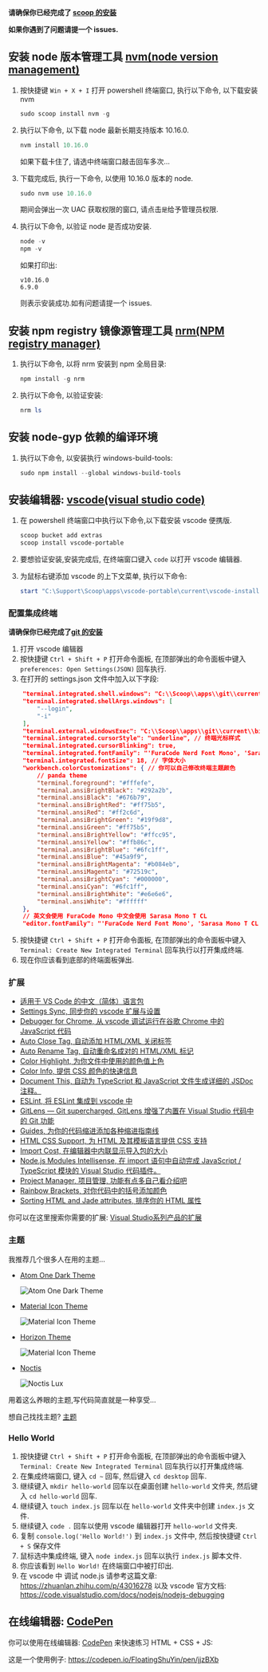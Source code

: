 **请确保你已经完成了 [scoop 的安装](https://github.com/FloatingShuYin/development-environment-manual#%E5%AE%89%E8%A3%85-windows-%E5%8C%85%E7%AE%A1%E7%90%86%E5%B7%A5%E5%85%B7-scoop)**

**如果你遇到了问题请提一个 issues.**
## 安装 node 版本管理工具 [nvm(node version management)](https://github.com/nvm-sh/nvm)

1. 按快捷键 `Win + X + I` 打开 powershell 终端窗口, 执行以下命令, 以下载安装 nvm

    ```powershell
    sudo scoop install nvm -g
    ```
2. 执行以下命令, 以下载 node 最新长期支持版本 10.16.0.

    ```powershell
    nvm install 10.16.0
    ```
    如果下载卡住了, 请选中终端窗口敲击回车多次...
3. 下载完成后, 执行一下命令, 以使用 10.16.0 版本的 node.

    ```powershell
    sudo nvm use 10.16.0
    ```
    期间会弹出一次 UAC 获取权限的窗口, 请点击`是`给予管理员权限.

4. 执行以下命令, 以验证 node 是否成功安装.

    ```powershell
    node -v
    npm -v
    ```

    如果打印出:

    ```
    v10.16.0
    6.9.0
    ```

    则表示安装成功.如有问题请提一个 issues.

## 安装 npm registry 镜像源管理工具 [nrm(NPM registry manager)](https://github.com/Pana/nrm)

1. 执行以下命令, 以将 nrm 安装到 npm 全局目录:
    ```powershell
    npm install -g nrm
    ```

2. 执行以下命令, 以验证安装:

    ```powershell
    nrm ls
    ```

## 安装 node-gyp 依赖的编译环境

1. 执行以下命令, 以安装执行 windows-build-tools:
    ```powershell
    sudo npm install --global windows-build-tools
    ```

## 安装编辑器: [vscode(visual studio code)](https://github.com/microsoft/vscode)

1. 在 powershell 终端窗口中执行以下命令,以下载安装 vscode 便携版.

    ```powershell
    scoop bucket add extras
    scoop install vscode-portable
    ```

2. 要想验证安装,安装完成后, 在终端窗口键入 `code` 以打开 vscode 编辑器.
3. 为鼠标右键添加 vscode 的上下文菜单, 执行以下命令:
    ```powershell
    start "C:\Support\Scoop\apps\vscode-portable\current\vscode-install-context.reg" # 请确保 C:\Support\Scoop 是你安装 scoop 时设置的局部安装目录, 如有不同, 请修改为你自己的路径.
    ```

### 配置集成终端

**请确保你已经完成了[git 的安装](https://github.com/FloatingShuYin/development-environment-manual#%E9%85%8D%E7%BD%AE-git)**

1. 打开 vscode 编辑器
2. 按快捷键 `Ctrl + Shift + P` 打开命令面板, 在顶部弹出的命令面板中键入 `preferences: Open Settings(JSON)` 回车执行.
3. 在打开的 settings.json 文件中加入以下字段:
```json
    "terminal.integrated.shell.windows": "C:\\Scoop\\apps\\git\\current\\bin\\bash.exe", // 请确保路径为你自己的 git 安装路径
    "terminal.integrated.shellArgs.windows": [
        "--login",
        "-i"
    ],
    "terminal.external.windowsExec": "C:\\Scoop\\apps\\git\\current\\bin\\bash.exe", // 请确保路径为你自己的 git 安装路径
    "terminal.integrated.cursorStyle": "underline", // 终端光标样式
    "terminal.integrated.cursorBlinking": true,
    "terminal.integrated.fontFamily": "'FuraCode Nerd Font Mono', 'Sarasa Mono T CL', 'Cascadia Code', 'Hack'", // 终端字体
    "terminal.integrated.fontSize": 18, // 字体大小
    "workbench.colorCustomizations": { // 你可以自己修改终端主题颜色
        // panda theme
        "terminal.foreground": "#fffefe",
        "terminal.ansiBrightBlack": "#292a2b",
        "terminal.ansiBlack": "#676b79",
        "terminal.ansiBrightRed": "#ff75b5",
        "terminal.ansiRed": "#ff2c6d",
        "terminal.ansiBrightGreen": "#19f9d8",
        "terminal.ansiGreen": "#ff75b5",
        "terminal.ansiBrightYellow": "#ffcc95",
        "terminal.ansiYellow": "#ffb86c",
        "terminal.ansiBrightBlue": "#6fc1ff",
        "terminal.ansiBlue": "#45a9f9",
        "terminal.ansiBrightMagenta": "#b084eb",
        "terminal.ansiMagenta": "#72519c",
        "terminal.ansiBrightCyan": "#000000",
        "terminal.ansiCyan": "#6fc1ff",
        "terminal.ansiBrightWhite": "#e6e6e6",
        "terminal.ansiWhite": "#ffffff"
    },
    // 英文会使用 FuraCode Mono 中文会使用 Sarasa Mono T CL
    "editor.fontFamily": "'FuraCode Nerd Font Mono', 'Sarasa Mono T CL', 'Cascadia Code', 'Hack'",
```
5. 按快捷键 `Ctrl + Shift + P` 打开命令面板, 在顶部弹出的命令面板中键入 `Terminal: Create New Integrated Terminal` 回车执行以打开集成终端.
6. 现在你应该看到底部的终端面板弹出.

### 扩展

- [适用于 VS Code 的中文（简体）语言包](https://marketplace.visualstudio.com/items?itemName=MS-CEINTL.vscode-language-pack-zh-hans)
- [Settings Sync, 同步你的 vscode 扩展与设置](https://marketplace.visualstudio.com/items?itemName=Shan.code-settings-sync)
- [Debugger for Chrome, 从 vscode 调试运行在谷歌 Chrome 中的 JavaScript 代码](https://marketplace.visualstudio.com/items?itemName=msjsdiag.debugger-for-chrome)
- [Auto Close Tag, 自动添加 HTML/XML 关闭标签](https://marketplace.visualstudio.com/items?itemName=formulahendry.auto-close-tag)
- [Auto Rename Tag, 自动重命名成对的 HTML/XML 标记](https://marketplace.visualstudio.com/items?itemName=formulahendry.auto-rename-tag)
- [Color Highlight, 为你文件中使用的颜色值上色](https://marketplace.visualstudio.com/items?itemName=naumovs.color-highlight)
- [Color Info, 提供 CSS 颜色的快速信息](https://marketplace.visualstudio.com/items?itemName=bierner.color-info)
- [Document This, 自动为 TypeScript 和 JavaScript 文件生成详细的 JSDoc 注释。](https://marketplace.visualstudio.com/items?itemName=joelday.docthis)
- [ESLint, 将 ESLint 集成到 vscode 中](https://marketplace.visualstudio.com/items?itemName=dbaeumer.vscode-eslint)
- [GitLens — Git supercharged, GitLens 增强了内置在 Visual Studio 代码中的 Git 功能](https://marketplace.visualstudio.com/items?itemName=eamodio.gitlens)
- [Guides, 为你的代码缩进添加各种缩进指南线](https://marketplace.visualstudio.com/items?itemName=spywhere.guides)
- [HTML CSS Support, 为 HTML 及其模板语言提供 CSS 支持](https://marketplace.visualstudio.com/items?itemName=ecmel.vscode-html-css)
- [Import Cost, 在编辑器中内联显示导入包的大小](https://marketplace.visualstudio.com/items?itemName=wix.vscode-import-cost)
- [Node.js Modules Intellisense, 在 import 语句中自动完成 JavaScript / TypeScript 模块的 Visual Studio 代码插件。](https://marketplace.visualstudio.com/items?itemName=leizongmin.node-module-intellisense)
- [Project Manager, 项目管理, 功能有点多自己看介绍吧](https://marketplace.visualstudio.com/items?itemName=alefragnani.project-manager)
- [Rainbow Brackets, 对你代码中的括号添加颜色](https://marketplace.visualstudio.com/items?itemName=2gua.rainbow-brackets)
- [Sorting HTML and Jade attributes, 排序你的 HTML 属性](https://marketplace.visualstudio.com/items?itemName=mrmlnc.vscode-attrs-sorter)

你可以在这里搜索你需要的扩展: [Visual Studio系列产品的扩展](https://marketplace.visualstudio.com/VSCode)

### 主题

我推荐几个很多人在用的主题...

- [Atom One Dark Theme](https://marketplace.visualstudio.com/items?itemName=akamud.vscode-theme-onedark)

    ![Atom One Dark Theme](https://raw.githubusercontent.com/akamud/vscode-theme-onedark/master/screenshots/preview.png)

- [Material Icon Theme](https://marketplace.visualstudio.com/items?itemName=PKief.material-icon-theme)

    ![Material Icon Theme](https://raw.githubusercontent.com/PKief/vscode-material-icon-theme/master/images/fileIcons.png)

- [Horizon Theme](https://marketplace.visualstudio.com/items?itemName=jolaleye.horizon-theme-vscode)

    ![Material Icon Theme](https://raw.githubusercontent.com/jolaleye/horizon-theme-vscode/master/preview.png)

- [Noctis](https://marketplace.visualstudio.com/items?itemName=liviuschera.noctis)

    ![Noctis Lux](https://github.com/liviuschera/noctis/raw/master/images/noctisLux.png)

用着这么养眼的主题,写代码简直就是一种享受...

想自己找找主题? [主题](https://marketplace.visualstudio.com/search?term=theme&target=VSCode&category=All%20categories&sortBy=Relevance)

### Hello World

1. 按快捷键 `Ctrl + Shift + P` 打开命令面板, 在顶部弹出的命令面板中键入 `Terminal: Create New Integrated Terminal` 回车执行以打开集成终端.
2. 在集成终端窗口, 键入 `cd ~` 回车, 然后键入 `cd desktop` 回车.
3. 继续键入 `mkdir hello-world` 回车以在桌面创建 `hello-world` 文件夹, 然后键入 `cd hello-world` 回车.
4. 继续键入 `touch index.js` 回车以在 `hello-world` 文件夹中创建 `index.js` 文件.
5. 继续键入 `code .` 回车以使用 vscode 编辑器打开 `hello-world` 文件夹.
6. 复制 `console.log('Hello World!')` 到 `index.js` 文件中, 然后按快捷键 `Ctrl + S` 保存文件
7. 鼠标选中集成终端, 键入 `node index.js` 回车以执行 `index.js` 脚本文件.
8. 你应该看到 `Hello World!` 在终端窗口中被打印出.
9. 在 vscode 中 调试 node.js 请参考这篇文章: https://zhuanlan.zhihu.com/p/43016278
   以及 vscode 官方文档: https://code.visualstudio.com/docs/nodejs/nodejs-debugging

## 在线编辑器: [CodePen](https://codepen.io/)

你可以使用在线编辑器: [CodePen](https://codepen.io/pen/) 来快速练习 HTML + CSS + JS:

这是一个使用例子: https://codepen.io/FloatingShuYin/pen/jjzBXb
